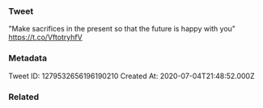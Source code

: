 ### Tweet
"Make sacrifices in the present so that the future is happy with you" https://t.co/VftotryhfV

### Metadata
Tweet ID: 1279532656196190210
Created At: 2020-07-04T21:48:52.000Z

### Related

